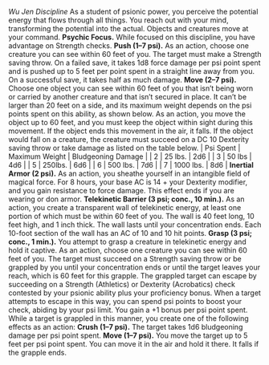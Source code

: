 *Wu Jen Discipline*
As a student of psionic power, you perceive the potential energy that flows through all things. You reach out with your mind, transforming the potential into the actual. Objects and creatures move at your command.
**Psychic Focus.** While focused on this discipline, you have advantage on Strength checks.
**Push (1–7 psi).** As an action, choose one creature you can see within 60 feet of you. The target must make a Strength saving throw. On a failed save, it takes 1d8 force damage per psi point spent and is pushed up to 5 feet per point spent in a straight line away from you. On a successful save, it takes half as much damage.
**Move (2–7 psi).** Choose one object you can see within 60 feet of you that isn’t being worn or carried by another creature and that isn’t secured in place. It can’t be larger than 20 feet on a side, and its maximum weight depends on the psi points spent on this ability, as shown below.
As an action, you move the object up to 60 feet, and you must keep the object within sight during this movement. If the object ends this movement in the air, it falls. If the object would fall on a creature, the creature must succeed on a DC 10 Dexterity saving throw or take damage as listed on the table below.
| Psi Spent | Maximum Weight | Bludgeoning Damage |
| 2 | 25 lbs. | 2d6 |
| 3 | 50 lbs | 4d6 |
| 5 | 250lbs. | 6d6 |
| 6 | 500 lbs. | 7d6 |
| 7 | 1000 lbs. | 8d6 |
**Inertial Armor (2 psi).** As an action, you sheathe yourself in an intangible field of magical force. For 8 hours, your base AC is 14 + your Dexterity modifier, and you gain resistance to force damage. This effect ends if you are wearing or don armor.
**Telekinetic Barrier (3 psi; conc., 10 min.).** As an action, you create a transparent wall of telekinetic energy, at least one portion of which must be within 60 feet of you. The wall is 40 feet long, 10 feet high, and 1 inch thick. The wall lasts until your concentration ends. Each 10-foot section of the wall has an AC of 10 and 10 hit points.
**Grasp (3 psi; conc., 1 min.).** You attempt to grasp a creature in telekinetic energy and hold it captive. As an action, choose one creature you can see within 60 feet of you. The target must succeed on a Strength saving throw or be grappled by you until your concentration ends or until the target leaves your reach, which is 60 feet for this grapple.
The grappled target can escape by succeeding on a Strength (Athletics) or Dexterity (Acrobatics) check contested by your psionic ability plus your proficiency bonus. When a target attempts to escape in this way, you can spend psi points to boost your check, abiding by your psi limit. You gain a +1 bonus per psi point spent.
While a target is grappled in this manner, you create one of the following effects as an action:
**Crush (1–7 psi).** The target takes 1d6 bludgeoning damage per psi point spent.
**Move (1–7 psi).** You move the target up to 5 feet per psi point spent. You can move it in the air and hold it there. It falls if the grapple ends.